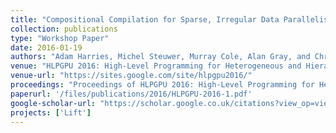 ```yaml
---
title: "Compositional Compilation for Sparse, Irregular Data Parallelism"
collection: publications
type: "Workshop Paper"
date: 2016-01-19
authors: "Adam Harries, Michel Steuwer, Murray Cole, Alan Gray, and Christophe Dubach"
venue: "HLPGPU 2016: High-Level Programming for Heterogeneous and Hierarchical Parallel Systems @ HiPEAC 2016"
venue-url: "https://sites.google.com/site/hlpgpu2016/"
proceedings: "Proceedings of HLPGPU 2016: High-Level Programming for Heterogeneous and Hierarchical Parallel Systems Prague @ HiPEAC 2016, Czech Republic, Jan 19th 2016."
paperurl: '/files/publications/2016/HLPGPU-2016-1.pdf'
google-scholar-url: "https://scholar.google.co.uk/citations?view_op=view_citation&hl=en&user=XdXJRZEAAAAJ&cstart=20&citation_for_view=XdXJRZEAAAAJ:MXK_kJrjxJIC"
projects: ['Lift']
---
```

